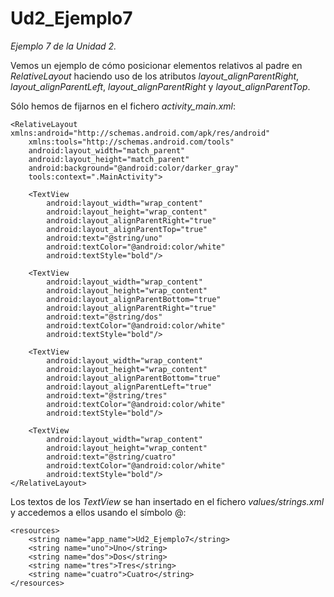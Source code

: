 # Ud2_Ejemplo7
_Ejemplo 7 de la Unidad 2._ 

Vemos un ejemplo de cómo posicionar elementos relativos al padre en _RelativeLayout_ haciendo uso de los atributos _layout_alignParentRight_,
_layout_alignParentLeft_, _layout_alignParentRight_ y _layout_alignParentTop_. 


Sólo hemos de fijarnos en el fichero _activity_main.xml_:

```
<RelativeLayout xmlns:android="http://schemas.android.com/apk/res/android"
    xmlns:tools="http://schemas.android.com/tools"
    android:layout_width="match_parent"
    android:layout_height="match_parent"
    android:background="@android:color/darker_gray"
    tools:context=".MainActivity">

    <TextView
        android:layout_width="wrap_content"
        android:layout_height="wrap_content"
        android:layout_alignParentRight="true"
        android:layout_alignParentTop="true"
        android:text="@string/uno"
        android:textColor="@android:color/white"
        android:textStyle="bold"/>

    <TextView
        android:layout_width="wrap_content"
        android:layout_height="wrap_content"
        android:layout_alignParentBottom="true"
        android:layout_alignParentRight="true"
        android:text="@string/dos"
        android:textColor="@android:color/white"
        android:textStyle="bold"/>

    <TextView
        android:layout_width="wrap_content"
        android:layout_height="wrap_content"
        android:layout_alignParentBottom="true"
        android:layout_alignParentLeft="true"
        android:text="@string/tres"
        android:textColor="@android:color/white"
        android:textStyle="bold"/>

    <TextView
        android:layout_width="wrap_content"
        android:layout_height="wrap_content"
        android:text="@string/cuatro"
        android:textColor="@android:color/white"
        android:textStyle="bold"/>
</RelativeLayout>
```

Los textos de los _TextView_ se han insertado en el fichero _values/strings.xml_ y accedemos a ellos usando el símbolo @:

```
<resources>
    <string name="app_name">Ud2_Ejemplo7</string>
    <string name="uno">Uno</string>
    <string name="dos">Dos</string>
    <string name="tres">Tres</string>
    <string name="cuatro">Cuatro</string>
</resources>
```
